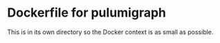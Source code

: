 # Dockerfile for pulumigraph

This is in its own directory so the Docker context is as small as possible.
